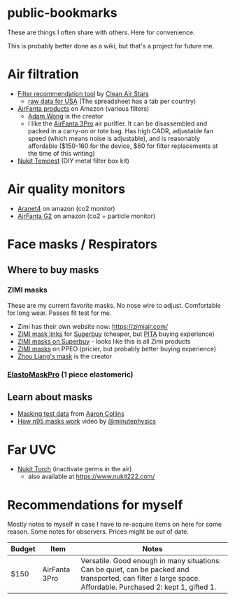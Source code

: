 # public-bookmarks
These are things I often share with others. Here for convenience.

This is probably better done as a wiki, but that's a project for future me.


# Air filtration
- [Filter recommendation tool](https://cleanairstars.com/filters/) by [Clean Air Stars](https://cleanairstars.com/)
  - [raw data for USA](https://docs.google.com/spreadsheets/d/17j6FZwvqHRFkGoH5996u5JdR7tk4_7fNuTxAK7kc4Fk/edit?gid=1662890714)  (The spreadsheet has a tab per country)
- [AirFanta products](https://www.amazon.com/s?me=A1ZR1THYZD46CX) on Amazon (various filters)
  - [Adam Wong](https://x.com/Engineer_Wong) is the creator
  - I like the [AirFanta 3Pro](https://www.amazon.com/AirFanta-based-Rosenthal-Purifier-3813ft2/dp/B0CJTYWQBT/) air purifier. It can be disassembled and packed in a carry-on or tote bag. Has high CADR, adjustable fan speed (which means noise is adjustable), and is reasonably affordable ($150-160 for the device, $60 for filter replacements at the time of this writing)
- [Nukit Tempest](https://cybernightmarket.com/products/the-nukit-tempest-air-purifier-kit) (DIY metal filter box kit)

# Air quality monitors
- [Aranet4](https://www.amazon.com/Aranet4-Home-Temperature-Ink-Configuration/dp/B07YY7BH2W) on amazon (co2 monitor)
- [AirFanta G2](https://www.amazon.com/dp/B0D53PTXQ2) on amazon (co2 + particle monitor)

# Face masks / Respirators
## Where to buy masks
### ZIMI masks
These are my current favorite masks. No nose wire to adjust. Comfortable for long wear. Passes fit test for me.
  - Zimi has their own website now: https://zimiair.com/
  - [ZIMI mask links](https://t.co/cHjlzsjPIg) for [Superbuy](https://www.superbuy.com/order) (cheaper, but [PITA](https://en.wiktionary.org/wiki/pain_in_the_ass) buying experience)
  - [ZIMI masks on Superbuy](https://www.superbuy.com/en/page/subject/?id=22259) - looks like this is all Zimi products
  - [ZIMI masks](https://ppeo.com/brand/zimi-air/) on PPEO (pricier, but probably better buying experience)
  - [Zhou Liang's mask](https://x.com/zhouliang_mask) is the creator

### [ElastoMaskPro](https://reusable-respirators.com/product/elastomaskpro-respirator/) (1 piece elastomeric)

## Learn about masks
- [Masking test data](https://drive.google.com/drive/folders/1eE2BERAvRzs28kG87ft3a27FS9-gHvdC) from [Aaron Collins](https://twitter.com/masknerd)
- [How n95 masks work](https://www.youtube.com/watch?v=vBJpvdZXxcs) video by [@minutephysics](https://x.com/minutephysics)

# Far UVC
- [Nukit Torch](https://cybernightmarket.com/products/mini-far-uvc-lights-set) (inactivate germs in the air)
  - also available at https://www.nukit222.com/


# Recommendations for myself
Mostly notes to myself in case I have to re-acquire items on here for some reason. Some notes for observers.  Prices might be out of date.

| Budget | Item | Notes |
| --- | --- | --- |
|$150 | AirFanta 3Pro | Versatile. Good enough in many situations: Can be quiet, can be packed and transported, can filter a large space. Affordable. Purchased 2: kept 1, gifted 1.|
